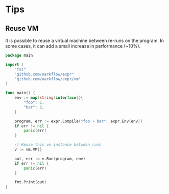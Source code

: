 # Tips

## Reuse VM

It is possible to reuse a virtual machine between re-runs on the program.
In some cases, it can add a small increase in performance (~10%).

```go
package main

import (
	"fmt"
	"github.com/oarkflow/expr"
	"github.com/oarkflow/expr/vm"
)

func main() {
	env := map[string]interface{}{
		"foo": 1,
		"bar": 2,
	}

	program, err := expr.Compile("foo + bar", expr.Env(env))
	if err != nil {
		panic(err)
	}

	// Reuse this vm instance between runs
	v := vm.VM{}

	out, err := v.Run(program, env)
	if err != nil {
		panic(err)
	}

	fmt.Print(out)
}
```
